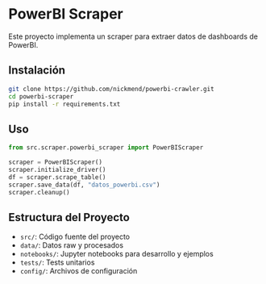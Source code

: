 # PowerBI Scraper

Este proyecto implementa un scraper para extraer datos de dashboards de PowerBI.

## Instalación

```bash
git clone https://github.com/nickmend/powerbi-crawler.git
cd powerbi-scraper
pip install -r requirements.txt
```

## Uso

```python
from src.scraper.powerbi_scraper import PowerBIScraper

scraper = PowerBIScraper()
scraper.initialize_driver()
df = scraper.scrape_table()
scraper.save_data(df, "datos_powerbi.csv")
scraper.cleanup()
```

## Estructura del Proyecto

- `src/`: Código fuente del proyecto
- `data/`: Datos raw y procesados
- `notebooks/`: Jupyter notebooks para desarrollo y ejemplos
- `tests/`: Tests unitarios
- `config/`: Archivos de configuración
